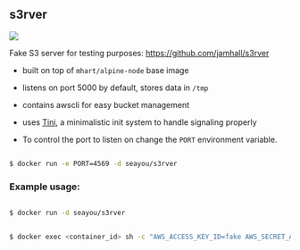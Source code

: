 ## s3rver

[![](https://images.microbadger.com/badges/image/seayou/s3rver:v1.0.2.svg)](https://microbadger.com/images/seayou/s3rver:v1.0.2 "Get your own image badge on microbadger.com")

Fake S3 server for testing purposes: https://github.com/jamhall/s3rver

* built on top of `mhart/alpine-node` base image
* listens on port 5000 by default, stores data in `/tmp`
* contains awscli for easy bucket management
* uses [Tini](https://github.com/krallin/tini), a minimalistic init system to handle signaling properly

* To control the port to listen on change the `PORT` environment variable.
```sh

$ docker run -e PORT=4569 -d seayou/s3rver

```


### Example usage:

```sh

$ docker run -d seayou/s3rver

```

```sh

$ docker exec <container_id> sh -c "AWS_ACCESS_KEY_ID=fake AWS_SECRET_ACCESS_KEY=fake AWS_DEFAULT_REGION=fake aws --endpoint-url http://localhost:5000 s3api create-bucket --bucket foo"

```

